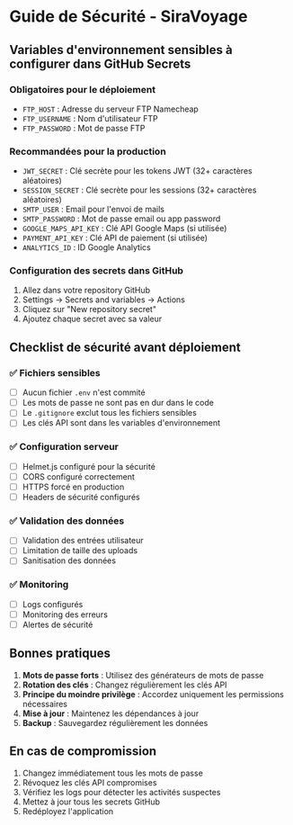 # Guide de Sécurité - SiraVoyage

## Variables d'environnement sensibles à configurer dans GitHub Secrets

### Obligatoires pour le déploiement
- `FTP_HOST` : Adresse du serveur FTP Namecheap
- `FTP_USERNAME` : Nom d'utilisateur FTP
- `FTP_PASSWORD` : Mot de passe FTP

### Recommandées pour la production
- `JWT_SECRET` : Clé secrète pour les tokens JWT (32+ caractères aléatoires)
- `SESSION_SECRET` : Clé secrète pour les sessions (32+ caractères aléatoires)
- `SMTP_USER` : Email pour l'envoi de mails
- `SMTP_PASSWORD` : Mot de passe email ou app password
- `GOOGLE_MAPS_API_KEY` : Clé API Google Maps (si utilisée)
- `PAYMENT_API_KEY` : Clé API de paiement (si utilisée)
- `ANALYTICS_ID` : ID Google Analytics

### Configuration des secrets dans GitHub

1. Allez dans votre repository GitHub
2. Settings → Secrets and variables → Actions
3. Cliquez sur "New repository secret"
4. Ajoutez chaque secret avec sa valeur

## Checklist de sécurité avant déploiement

### ✅ Fichiers sensibles
- [ ] Aucun fichier `.env` n'est commité
- [ ] Les mots de passe ne sont pas en dur dans le code
- [ ] Le `.gitignore` exclut tous les fichiers sensibles
- [ ] Les clés API sont dans les variables d'environnement

### ✅ Configuration serveur
- [ ] Helmet.js configuré pour la sécurité
- [ ] CORS configuré correctement
- [ ] HTTPS forcé en production
- [ ] Headers de sécurité configurés

### ✅ Validation des données
- [ ] Validation des entrées utilisateur
- [ ] Limitation de taille des uploads
- [ ] Sanitisation des données

### ✅ Monitoring
- [ ] Logs configurés
- [ ] Monitoring des erreurs
- [ ] Alertes de sécurité

## Bonnes pratiques

1. **Mots de passe forts** : Utilisez des générateurs de mots de passe
2. **Rotation des clés** : Changez régulièrement les clés API
3. **Principe du moindre privilège** : Accordez uniquement les permissions nécessaires
4. **Mise à jour** : Maintenez les dépendances à jour
5. **Backup** : Sauvegardez régulièrement les données

## En cas de compromission

1. Changez immédiatement tous les mots de passe
2. Révoquez les clés API compromises
3. Vérifiez les logs pour détecter les activités suspectes
4. Mettez à jour tous les secrets GitHub
5. Redéployez l'application
